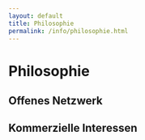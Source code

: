 ```yaml
---
layout: default
title: Philosophie
permalink: /info/philosophie.html
---
```


# Philosophie

## Offenes Netzwerk


## Kommerzielle Interessen


